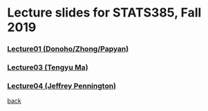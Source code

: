 
# Lecture slides for STATS385, Fall 2019

### [Lecture01 (Donoho/Zhong/Papyan)](./assets/lectures/Lecture_1_Donoho_Zhong_Papyan.pdf)
### [Lecture03 (Tengyu Ma)](./assets/lectures/Lecture_3_Tengyu_Ma.pptx)
### [Lecture04 (Jeffrey Pennington)](./assets/lectures/Simplicity_of_overparameterized_networks.pdf)

[back](./)
